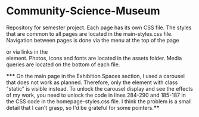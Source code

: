 # Community-Science-Museum

Repository for semester project.
Each page has its own CSS file. The styles that are common to all pages are located in the main-styles.css file. Navigation between pages is done via the menu at the top of the page <nav> or via links in the <footer> element. Photos, icons and fonts are located in the assets folder. Media queries are located on the bottom of each file.

****\*\*\***** On the main page in the Exhibition Spaces section, I used a carousel that does not work as planned. Therefore, only the element with class "static" is visible instead. To unlock the carousel display and see the effects of my work, you need to unlock the code in lines 284-290 and 185-187 in the CSS code in the homepage-styles.css file. I think the problem is a small detail that I can't grasp, so I'd be grateful for some pointers.**\*\***

